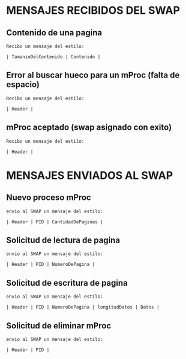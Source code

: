MENSAJES RECIBIDOS DEL SWAP
==================================================

## Contenido de una pagina

	Recibo un mensaje del estilo:

	| TamanioDelContenido | Contenido |

## Error al buscar hueco para un mProc (falta de espacio)

	Recibo un mensaje del estilo:

	| Header |

## mProc aceptado (swap asignado con exito)

	Recibo un mensaje del estilo:

	| Header |



MENSAJES ENVIADOS AL SWAP
==================================================

## Nuevo proceso mProc

	envio al SWAP un mensaje del estilo:

	| Header | PID | CantidadDePaginas |

## Solicitud de lectura de pagina

	envio al SWAP un mensaje del estilo:

	| Header | PID | NumeroDePagina |

## Solicitud de escritura de pagina

	envio al SWAP un mensaje del estilo:

	| Header | PID | NumeroDePagina | longitudDatos | Datos |

## Solicitud de eliminar mProc

	envio al SWAP un mensaje del estilo:

	| Header | PID |

